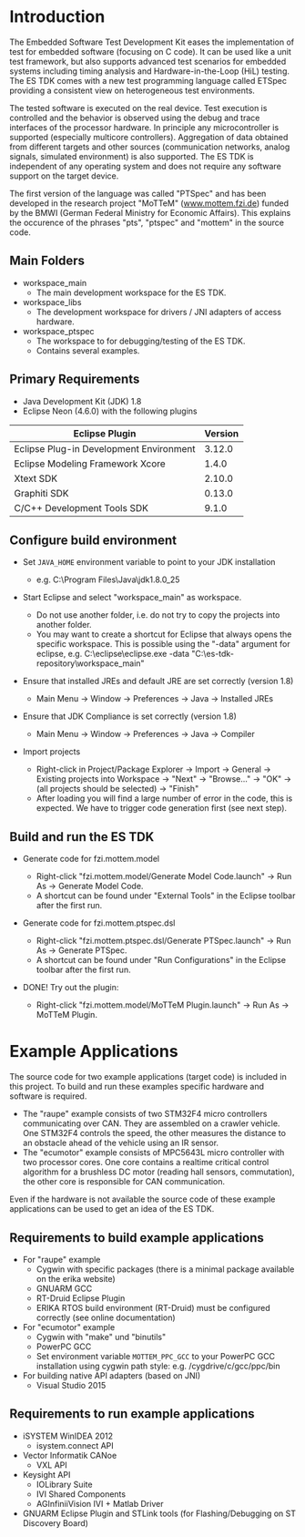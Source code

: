 Introduction
============

The Embedded Software Test Development Kit eases the implementation of test for embedded software 
(focusing on C code). It can be used like a unit test framework, but also supports advanced test 
scenarios for embedded systems including timing analysis and Hardware-in-the-Loop (HiL) testing. 
The ES TDK comes with a new test programming language called ETSpec providing a consistent view on 
heterogeneous test environments.

The tested software is executed on the real device. Test execution is controlled and the behavior 
is observed using the debug and trace interfaces of the processor hardware. In principle any 
microcontroller is supported (especially multicore controllers). Aggregation of data obtained from 
different targets and other sources (communication networks, analog signals, simulated environment) 
is also supported. The ES TDK is independent of any operating system and does not require any 
software support on the target device.

The first version of the language was called "PTSpec" and has been developed in the research project
"MoTTeM" (www.mottem.fzi.de) funded by the BMWI (German Federal Ministry for Economic Affairs). This
explains the occurence of the phrases "pts", "ptspec" and "mottem" in the source code.


Main Folders
------------

* workspace_main
  * The main development workspace for the ES TDK.
* workspace_libs
  * The development workspace for drivers / JNI adapters of access hardware.
* workspace_ptspec
  * The workspace to for debugging/testing of the ES TDK.
  * Contains several examples.


Primary Requirements
--------------------

* Java Development Kit (JDK) 1.8
* Eclipse Neon (4.6.0) with the following plugins
  
| Eclipse Plugin                          | Version |
|-----------------------------------------|---------|
| Eclipse Plug-in Development Environment | 3.12.0  |
| Eclipse Modeling Framework Xcore        | 1.4.0   |
| Xtext SDK                               | 2.10.0  |
| Graphiti SDK                            | 0.13.0  |
| C/C++ Development Tools SDK             | 9.1.0   |


Configure build environment
---------------------------

* Set `JAVA_HOME` environment variable to point to your JDK installation
  * e.g. C:\Program Files\Java\jdk1.8.0_25

* Start Eclipse and select "workspace_main" as workspace.
  * Do not use another folder, i.e. do not try to copy the projects into another folder.
  * You may want to create a shortcut for Eclipse that always opens the specific workspace.
    This is possible using the "-data" argument for eclipse, e.g.
    C:\eclipse\eclipse.exe -data "C:\es-tdk-repository\workspace_main"

* Ensure that installed JREs and default JRE are set correctly (version 1.8)
  * Main Menu -> Window -> Preferences -> Java -> Installed JREs

* Ensure that JDK Compliance is set correctly (version 1.8)
  * Main Menu -> Window -> Preferences -> Java -> Compiler
  
* Import projects
  * Right-click in Project/Package Explorer -> Import -> General -> Existing projects into Workspace
    -> "Next" -> "Browse..." -> "OK" -> (all projects should be selected) -> "Finish"
  * After loading you will find a large number of error in the code, this is expected. We have to
    trigger code generation first (see next step).


Build and run the ES TDK
------------------------

* Generate code for fzi.mottem.model
  * Right-click "fzi.mottem.model/Generate Model Code.launch" -> Run As -> Generate Model Code.
  * A shortcut can be found under "External Tools" in the Eclipse toolbar after the first run.

* Generate code for fzi.mottem.ptspec.dsl
  * Right-click "fzi.mottem.ptspec.dsl/Generate PTSpec.launch" -> Run As -> Generate PTSpec.
  * A shortcut can be found under "Run Configurations" in the Eclipse toolbar after the first run.
  
* DONE! Try out the plugin:
  * Right-click "fzi.mottem.model/MoTTeM Plugin.launch" -> Run As -> MoTTeM Plugin.


Example Applications
====================

The source code for two example applications (target code) is included in this project.
To build and run these examples specific hardware and software is required.

* The "raupe" example consists of two STM32F4 micro controllers communicating over CAN. They are
  assembled on a crawler vehicle. One STM32F4 controls the speed, the other measures the distance
  to an obstacle ahead of the vehicle using an IR sensor.
* The "ecumotor" example consists of MPC5643L micro controller with two processor cores. One core
  contains a realtime critical control algorithm for a brushless DC motor (reading hall sensors,
  commutation), the other core is responsible for CAN communication.

Even if the hardware is not available the source code of these example applications can be used to
get an idea of the ES TDK.


Requirements to build example applications
------------------------------------------

* For "raupe" example
  * Cygwin with specific packages (there is a minimal package available on the erika website)
  * GNUARM GCC
  * RT-Druid Eclipse Plugin
  * ERIKA RTOS build environment (RT-Druid) must be configured correctly (see online documentation)
* For "ecumotor" example
  * Cygwin with "make" und "binutils"
  * PowerPC GCC
  * Set environment variable `MOTTEM_PPC_GCC` to your PowerPC GCC installation using cygwin path style:
    e.g. /cygdrive/c/gcc/ppc/bin
* For building native API adapters (based on JNI)
  * Visual Studio 2015


Requirements to run example applications
----------------------------------------

* iSYSTEM WinIDEA 2012
  * isystem.connect API
* Vector Informatik CANoe
  * VXL API
* Keysight API
  * IOLibrary Suite
  * IVI Shared Components
  * AGInfiniiVision IVI + Matlab Driver
* GNUARM Eclipse Plugin and STLink tools (for Flashing/Debugging on ST Discovery Board)
